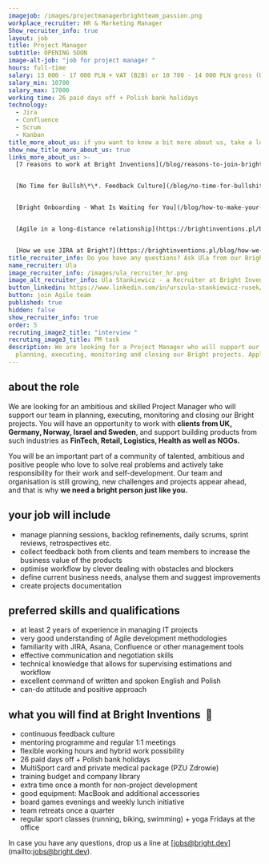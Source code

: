 ```yaml
---
imagejob: /images/projectmanagerbrightteam_passion.png
workplace_recruiter: HR & Marketing Manager
Show_recruiter_info: true
layout: job
title: Project Manager
subtitle: OPENING SOON
image-alt-job: "job for project manager "
hours: full-time
salary: 13 000 - 17 000 PLN + VAT (B2B) or 10 700 - 14 000 PLN gross (UoP)
salary_min: 10700
salary_max: 17000
working time: 26 paid days off + Polish bank holidays
technology:
  - Jira
  - Confluence
  - Scrum
  - Kanban
title_more_about_us: if you want to know a bit more about us, take a look below 🙋🏻‍♀️🙋🏻‍♂️
show_new_title_more_about_us: true
links_more_about_us: >-
  [7 reasons to work at Bright Inventions](/blog/reasons-to-join-bright)


  [No Time for Bullsh\*\*. Feedback Culture](/blog/no-time-for-bullshit-feedback-culture/)


  [Bright Onboarding - What Is Waiting for You](/blog/how-to-make-your-onboarding-bright)


  [Agile in a long-distance relationship](https://brightinventions.pl/blog/agile-in-a-long-distance-relationship/)


  [How we use JIRA at Bright?](https://brightinventions.pl/blog/how-we-use-jira-at-bright/)
title_recruiter_info: Do you have any questions? Ask Ula from our Bright team!
name_recruiter: Ula
image_recruiter_info: /images/ula_recruiter_hr.png
image_alt_recruiter_info: Ula Stankiewicz - a Recruiter at Bright Inventions
button_linkedin: https://www.linkedin.com/in/urszula-stankiewicz-rusek/
button: join Agile team
published: true
hidden: false 
show_recruiter_info: true
order: 5
recruting_image2_title: "interview "
recruting_image3_title: PM task
description: We are looking for a Project Manager who will support our team in
  planning, executing, monitoring and closing our Bright projects. Apply!
---
```

## **about the role**

We are looking for an ambitious and skilled Project Manager who will support our team in planning, executing, monitoring and closing our Bright projects. You will have an opportunity to work with **clients from UK, Germany, Norway, Israel and Sweden**, and support building products from such industries as **FinTech, Retail, Logistics, Health as well as NGOs.**

You will be an important part of a community of talented, ambitious and positive people who love to solve real problems and actively take responsibility for their work and self-development. Our team and organisation is still growing, new challenges and projects appear ahead, and that is why **we need a bright person just like you.** 

## **your job will include**

* manage planning sessions, backlog refinements, daily scrums, sprint reviews, retrospectives etc.
* collect feedback both from clients and  team members to increase the business value of the products
* optimise workflow by clever dealing with obstacles and blockers
* define current business needs, analyse them and suggest improvements 
* create projects documentation

## **preferred skills and qualifications**

* at least 2 years of experience in managing IT projects
* very good understanding of Agile development methodologies  
* familiarity with JIRA, Asana, Confluence or other management tools 
* effective communication and negotiation skills 
* technical knowledge that allows for supervising estimations and workflow 
* excellent command of written and spoken English and Polish
* can-do attitude and positive approach 

## **what you will find at Bright Inventions**  **🧡**

* continuous feedback culture 
* mentoring programme and regular 1:1 meetings
* flexible working hours and hybrid work possibility
* 26 paid days off + Polish bank holidays
* MultiSport card and private medical package (PZU Zdrowie) 
* training budget and company library  
* extra time once a month for non-project development  
* good equipment: MacBook and additional accessories
* board games evenings and weekly lunch initiative 
* team retreats once a quarter
* regular sport classes (running, biking, swimming) + yoga Fridays at the office 

In case you have any questions, drop us a line at [jobs@bright.dev] (mailto:jobs@bright.dev).
